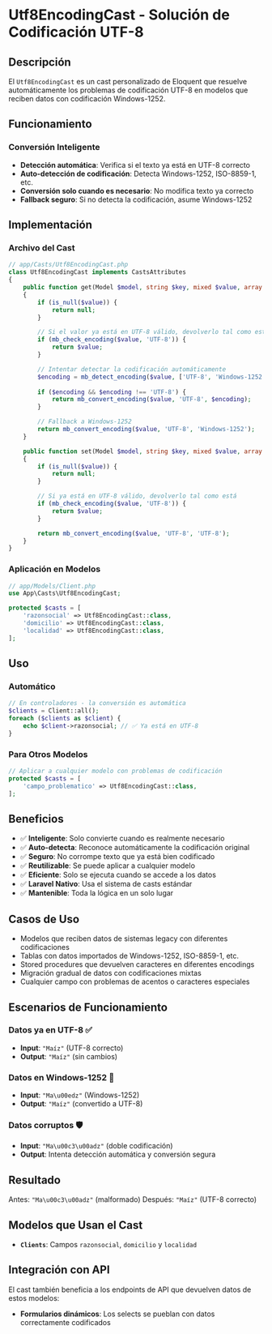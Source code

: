 # Utf8EncodingCast - Solución de Codificación UTF-8

## Descripción

El `Utf8EncodingCast` es un cast personalizado de Eloquent que resuelve automáticamente los problemas de codificación UTF-8 en modelos que reciben datos con codificación Windows-1252.

## Funcionamiento

### Conversión Inteligente

- **Detección automática**: Verifica si el texto ya está en UTF-8 correcto
- **Auto-detección de codificación**: Detecta Windows-1252, ISO-8859-1, etc.
- **Conversión solo cuando es necesario**: No modifica texto ya correcto
- **Fallback seguro**: Si no detecta la codificación, asume Windows-1252

## Implementación

### Archivo del Cast

```php
// app/Casts/Utf8EncodingCast.php
class Utf8EncodingCast implements CastsAttributes
{
    public function get(Model $model, string $key, mixed $value, array $attributes): ?string
    {
        if (is_null($value)) {
            return null;
        }

        // Si el valor ya está en UTF-8 válido, devolverlo tal como está
        if (mb_check_encoding($value, 'UTF-8')) {
            return $value;
        }

        // Intentar detectar la codificación automáticamente
        $encoding = mb_detect_encoding($value, ['UTF-8', 'Windows-1252', 'ISO-8859-1'], true);
        
        if ($encoding && $encoding !== 'UTF-8') {
            return mb_convert_encoding($value, 'UTF-8', $encoding);
        }

        // Fallback a Windows-1252
        return mb_convert_encoding($value, 'UTF-8', 'Windows-1252');
    }

    public function set(Model $model, string $key, mixed $value, array $attributes): ?string
    {
        if (is_null($value)) {
            return null;
        }

        // Si ya está en UTF-8 válido, devolverlo tal como está
        if (mb_check_encoding($value, 'UTF-8')) {
            return $value;
        }

        return mb_convert_encoding($value, 'UTF-8', 'UTF-8');
    }
}
```

### Aplicación en Modelos

```php
// app/Models/Client.php
use App\Casts\Utf8EncodingCast;

protected $casts = [
    'razonsocial' => Utf8EncodingCast::class,
    'domicilio' => Utf8EncodingCast::class,
    'localidad' => Utf8EncodingCast::class,
];
```

## Uso

### Automático

```php
// En controladores - la conversión es automática
$clients = Client::all();
foreach ($clients as $client) {
    echo $client->razonsocial; // ✅ Ya está en UTF-8
}
```

### Para Otros Modelos

```php
// Aplicar a cualquier modelo con problemas de codificación
protected $casts = [
    'campo_problematico' => Utf8EncodingCast::class,
];
```

## Beneficios

- ✅ **Inteligente**: Solo convierte cuando es realmente necesario
- ✅ **Auto-detecta**: Reconoce automáticamente la codificación original
- ✅ **Seguro**: No corrompe texto que ya está bien codificado
- ✅ **Reutilizable**: Se puede aplicar a cualquier modelo
- ✅ **Eficiente**: Solo se ejecuta cuando se accede a los datos
- ✅ **Laravel Nativo**: Usa el sistema de casts estándar
- ✅ **Mantenible**: Toda la lógica en un solo lugar

## Casos de Uso

- Modelos que reciben datos de sistemas legacy con diferentes codificaciones
- Tablas con datos importados de Windows-1252, ISO-8859-1, etc.
- Stored procedures que devuelven caracteres en diferentes encodings
- Migración gradual de datos con codificaciones mixtas
- Cualquier campo con problemas de acentos o caracteres especiales

## Escenarios de Funcionamiento

### Datos ya en UTF-8 ✅

- **Input**: `"Maíz"` (UTF-8 correcto)
- **Output**: `"Maíz"` (sin cambios)

### Datos en Windows-1252 🔄

- **Input**: `"Ma\u00edz"` (Windows-1252)
- **Output**: `"Maíz"` (convertido a UTF-8)

### Datos corruptos 🛡️

- **Input**: `"Ma\u00c3\u00adz"` (doble codificación)
- **Output**: Intenta detección automática y conversión segura

## Resultado

Antes: `"Ma\u00c3\u00adz"` (malformado)
Después: `"Maíz"` (UTF-8 correcto)

## Modelos que Usan el Cast

- **`Clients`**: Campos `razonsocial`, `domicilio` y `localidad`

## Integración con API

El cast también beneficia a los endpoints de API que devuelven datos de estos modelos:

- **Formularios dinámicos**: Los selects se pueblan con datos correctamente codificados
